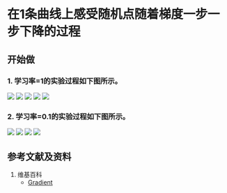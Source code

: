 # 在1条曲线上感受随机点随着梯度一步一步下降的过程

## 开始做

### 1. 学习率=1的实验过程如下图所示。

![](/images/微分/梯度和梯度下降的方法/在1条曲线上感受随机点随着梯度一步一步下降的过程/1a1.jpg)
![](/images/微分/梯度和梯度下降的方法/在1条曲线上感受随机点随着梯度一步一步下降的过程/1a2.jpg)
![](/images/微分/梯度和梯度下降的方法/在1条曲线上感受随机点随着梯度一步一步下降的过程/1a3.jpg)
![](/images/微分/梯度和梯度下降的方法/在1条曲线上感受随机点随着梯度一步一步下降的过程/1a4.jpg)
![](/images/微分/梯度和梯度下降的方法/在1条曲线上感受随机点随着梯度一步一步下降的过程/1a5.jpg)

### 2. 学习率=0.1的实验过程如下图所示。
![](/images/微分/梯度和梯度下降的方法/在1条曲线上感受随机点随着梯度一步一步下降的过程/2a1.jpg)
![](/images/微分/梯度和梯度下降的方法/在1条曲线上感受随机点随着梯度一步一步下降的过程/2a2.jpg)
![](/images/微分/梯度和梯度下降的方法/在1条曲线上感受随机点随着梯度一步一步下降的过程/2a3.jpg)
![](/images/微分/梯度和梯度下降的方法/在1条曲线上感受随机点随着梯度一步一步下降的过程/2a4.jpg)

## 参考文献及资料

1. 维基百科
	- [Gradient](https://en.wikipedia.org/wiki/Gradient) 



